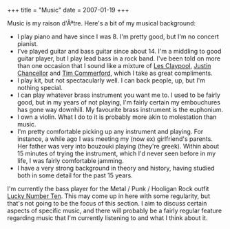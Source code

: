 +++
title = "Music"
date = 2007-01-19
+++

Music is my raison d'Ãªtre. Here's a bit of my musical background:

- I play piano and have since I was 8. I'm pretty good, but I'm no concert pianist.
- I've played guitar and bass guitar since about 14. I'm a middling to good guitar player, but I play lead bass in a rock band. I've been told on more than one occasion that I sound like a mixture of [Les Claypool](http://en.wikipedia.org/wiki/Les_Claypool), [Justin Chancellor](http://en.wikipedia.org/wiki/Justin_Chancellor) and [Tim Commerford](http://en.wikipedia.org/wiki/Tim_Commerford), which I take as great compliments.
- I play kit, but not spectacularly well. I can back people, up, but I'm nothing special.
- I can play whatever brass instrument you want me to. I used to be fairly good, but in my years of not playing, I'm fairly certain my embouchures has gone way downhill. My favourite brass instrument is the euphonium.
- I own a violin. What I do to it is probably more akin to molestation than music.
- I'm pretty comfortable picking up any instrument and playing. For instance, a while ago I was meeting my (now ex) girlfriend's parents. Her father was very into bouzouki playing (they're greek). Within about 15 minutes of trying the instrument, which I'd never seen before in my life, I was fairly comfortable jamming.
- I have a very strong background in theory and history, having studied both in some detail for the past 15 years.

I'm currently the bass player for the Metal / Punk / Hooligan Rock outfit [Lucky Number Ten](http://www.luckynumberten.com). This may come up in here with some regularity, but that's not going to be the focus of this section. I aim to discuss certain aspects of specific music, and there will probably be a fairly regular feature regarding music that I'm currently listening to and what I think about it.
